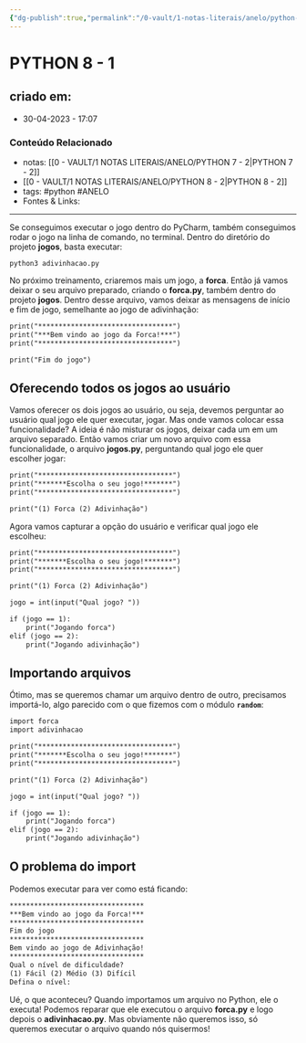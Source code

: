 ```yaml
---
{"dg-publish":true,"permalink":"/0-vault/1-notas-literais/anelo/python-8-1/","tags":["python","ANELO"],"dgHomeLink":true,"dgShowLocalGraph":true,"dgShowFileTree":true,"dgEnableSearch":true}
---
```


# PYTHON 8 - 1

## criado em: 
-  30-04-2023 - 17:07

### Conteúdo Relacionado
- notas: [[0 - VAULT/1 NOTAS LITERAIS/ANELO/PYTHON 7 - 2\|PYTHON 7 - 2]]
- [[0 - VAULT/1 NOTAS LITERAIS/ANELO/PYTHON 8 - 2\|PYTHON 8 - 2]]
- tags: #python #ANELO 
- Fontes & Links: 

---

Se conseguimos executar o jogo dentro do PyCharm, também conseguimos rodar o jogo na linha de comando, no terminal. Dentro do diretório do projeto **jogos**, basta executar:

```undefined
python3 adivinhacao.py
```

No próximo treinamento, criaremos mais um jogo, a **forca**. Então já vamos deixar o seu arquivo preparado, criando o **forca.py**, também dentro do projeto **jogos**. Dentro desse arquivo, vamos deixar as mensagens de início e fim de jogo, semelhante ao jogo de adivinhação:

```markdown
print("*********************************")
print("***Bem vindo ao jogo da Forca!***")
print("*********************************")

print("Fim do jogo")
```

## Oferecendo todos os jogos ao usuário

Vamos oferecer os dois jogos ao usuário, ou seja, devemos perguntar ao usuário qual jogo ele quer executar, jogar. Mas onde vamos colocar essa funcionalidade? A ideia é não misturar os jogos, deixar cada um em um arquivo separado. Então vamos criar um novo arquivo com essa funcionalidade, o arquivo **jogos.py**, perguntando qual jogo ele quer escolher jogar:

```markdown
print("*********************************")
print("*******Escolha o seu jogo!*******")
print("*********************************")

print("(1) Forca (2) Adivinhação")
```

Agora vamos capturar a opção do usuário e verificar qual jogo ele escolheu:

```markdown
print("*********************************")
print("*******Escolha o seu jogo!*******")
print("*********************************")

print("(1) Forca (2) Adivinhação")

jogo = int(input("Qual jogo? "))

if (jogo == 1):
    print("Jogando forca")
elif (jogo == 2):
    print("Jogando adivinhação")
```

## Importando arquivos

Ótimo, mas se queremos chamar um arquivo dentro de outro, precisamos importá-lo, algo parecido com o que fizemos com o módulo **`random`**:

```markdown
import forca
import adivinhacao

print("*********************************")
print("*******Escolha o seu jogo!*******")
print("*********************************")

print("(1) Forca (2) Adivinhação")

jogo = int(input("Qual jogo? "))

if (jogo == 1):
    print("Jogando forca")
elif (jogo == 2):
    print("Jogando adivinhação")
```

## O problema do import

Podemos executar para ver como está ficando:

```markdown
*********************************
***Bem vindo ao jogo da Forca!***
*********************************
Fim do jogo
*********************************
Bem vindo ao jogo de Adivinhação!
*********************************
Qual o nível de dificuldade?
(1) Fácil (2) Médio (3) Difícil
Defina o nível:
```

Ué, o que aconteceu? Quando importamos um arquivo no Python, ele o executa! Podemos reparar que ele executou o arquivo **forca.py** e logo depois o **adivinhacao.py**. Mas obviamente não queremos isso, só queremos executar o arquivo quando nós quisermos! 


